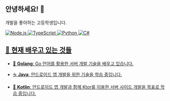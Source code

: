## 안녕하세요! 👋

개발을 좋아하는 고등학생입니다.

<a href="">![Node.js](https://img.shields.io/badge/Node.js-8CC84B?style=for-the-badge&logo=node.js&logoColor=fff)
<a href="">![TypeScript](https://img.shields.io/badge/TypeScript-007ACC?style=for-the-badge&logo=typescript&logoColor=fff)
<a href="">![Python](https://img.shields.io/badge/Python-3ba4dd?style=for-the-badge&logo=python&logoColor=015)
<a href="">![C#](https://img.shields.io/badge/C%23-239120?style=for-the-badge&logo=cSharp&logoColor=fff)

## 🌱 현재 배우고 있는 것들

<!--
<a href="">![Go](https://img.shields.io/badge/Go-00ADD8?logo=Go&logoColor=fff&style=for-the-badge)
<a href="">![Kotlin](https://img.shields.io/badge/Kotlin-5472f7?style=for-the-badge&logo=kotlin&logoColor=fff)
<a href="">![Java](https://img.shields.io/badge/Java-ED8B00?style=for-the-badge&logo=openjdk&logoColor=white)
-->

- 🦙 **Golang**: Go 언어를 활용한 서버 개발 기술을 배우고 있습니다.
  
- ☕ **Java**: 안드로이드 앱 개발을 위한 기술을 학습 중입니다.

- 💙 **Kotlin**: 안드로이드 앱 개발과 함께 Ktor를 이용한 서버 사이드 개발을 목표로 학습 중입니다.
